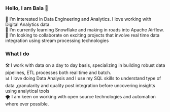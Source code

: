 ### Hello, I am Bala 👋

👀 I’m interested in Data Engineering and Analytics. I love working with Digital Analytics data.<br>
🌱 I’m currently learning Snowflake and making in roads into Apache Airflow.<br>
👯 I’m looking to collaborate on exciting projects that involve real time data integration using stream processing technologies<br>

### What I do
🛠️ I work with data on a day to day basis, specializing in building robust data pipelines, ETL processes both real time and batch.<br>
📊 I love doing Data Analysis and I use my SQL skills to understand type of data ,granularity and quality post integration before uncovering insights using analytical tools <br>
🌪️ I am keen on working with open source technologies and automation where ever possible.<br>


<!--
**BSRV1987/BSRV1987** is a ✨ _special_ ✨ repository because its `README.md` (this file) appears on your GitHub profile.

Here are some ideas to get you started:

- 🔭 I’m currently working on ...
- 🌱 I’m currently learning ...
- 👯 I’m looking to collaborate on ...
- 🤔 I’m looking for help with ...
- 💬 Ask me about ...
- 📫 How to reach me: ...
- 😄 Pronouns: ...
- ⚡ Fun fact: ...
-->
